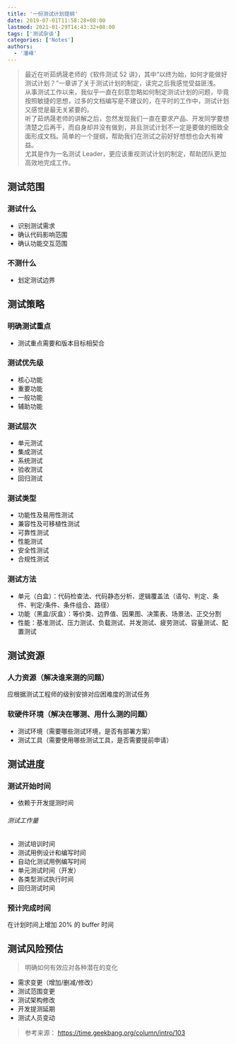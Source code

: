 ```yaml
---
title: '一份测试计划提纲'
date: 2019-07-01T11:58:28+08:00
lastmod: 2021-01-29T14:43:32+08:00
tags: ['测试杂谈']
categories: ['Notes']
authors:
  - '潘峰'
---
```


> 最近在听茹炳晟老师的《软件测试 52 讲》，其中“以终为始，如何才能做好测试计划？”一章讲了关于测试计划的制定，读完之后我感觉受益匪浅。  
> 从事测试工作以来，我似乎一直在刻意忽略如何制定测试计划的问题，毕竟按照敏捷的思想，过多的文档编写是不建议的，在平时的工作中，测试计划又感觉是最无关紧要的。  
> 听了茹炳晟老师的讲解之后，忽然发现我们一直在要求产品、开发同学要想清楚之后再干，而自身却并没有做到，并且测试计划不一定是要做的细致全面形成文档。简单的一个提纲，帮助我们在测试之前好好想想也会大有裨益。  
> 尤其是作为一名测试 Leader，更应该重视测试计划的制定，帮助团队更加高效地完成工作。

## 测试范围

### 测试什么

- 识别测试需求
- 确认代码影响范围
- 确认功能交互范围

### 不测什么

- 划定测试边界

## 测试策略

### 明确测试重点

- 测试重点需要和版本目标相契合

### 测试优先级

- 核心功能
- 重要功能
- 一般功能
- 辅助功能

### 测试层次

- 单元测试
- 集成测试
- 系统测试
- 验收测试
- 回归测试

### 测试类型

- 功能性及易用性测试
- 兼容性及可移植性测试
- 可靠性测试
- 性能测试
- 安全性测试
- 合规性测试

### 测试方法

- 单元（白盒）：代码检查法、代码静态分析、逻辑覆盖法（语句、判定、条件、判定/条件、条件组合、路径）
- 功能（黑盒/灰盒）：等价类、边界值、因果图、决策表、场景法、正交分割
- 性能：基准测试、压力测试、负载测试、并发测试、疲劳测试、容量测试、配置测试

## 测试资源

### 人力资源（解决谁来测的问题）

应根据测试工程师的级别安排对应困难度的测试任务

### 软硬件环境（解决在哪测、用什么测的问题）

- 测试环境（需要哪些测试环境，是否有部署方案）
- 测试工具（需要使用哪些测试工具，是否需要提前申请）

## 测试进度

### 测试开始时间

- 依赖于开发提测时间

###### 测试工作量

- 测试培训时间
- 测试用例设计和编写时间
- 自动化测试用例编写时间
- 单元测试时间（开发）
- 各类型测试执行时间
- 回归测试时间

### 预计完成时间

在计划时间上增加 20% 的 buffer 时间

## 测试风险预估

> 明确如何有效应对各种潜在的变化

- 需求变更（增加/删减/修改）
- 测试范围变更
- 测试架构修改
- 开发提测延期
- 测试人员变动

> 参考来源：
> https://time.geekbang.org/column/intro/103
